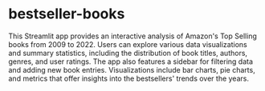 # bestseller-books
This Streamlit app provides an interactive analysis of Amazon's Top Selling books from 2009 to 2022. 
Users can explore various data visualizations and summary statistics, including the distribution of book titles, authors, genres, and user ratings. The app also features a sidebar for filtering data and adding new book entries. Visualizations include bar charts, pie charts, and metrics that offer insights into the bestsellers' trends over the years.
